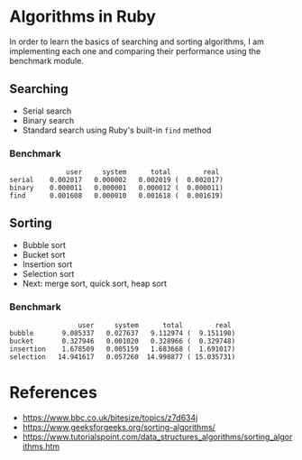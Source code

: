 # Algorithms in Ruby
In order to learn the basics of searching and sorting algorithms, I am implementing each one and comparing their performance using the benchmark module.

## Searching
* Serial search
* Binary search
* Standard search using Ruby's built-in `find` method

### Benchmark
```
              user     system      total        real
serial    0.002017   0.000002   0.002019 (  0.002017)
binary    0.000011   0.000001   0.000012 (  0.000011)
find      0.001608   0.000010   0.001618 (  0.001619)
```

## Sorting
* Bubble sort
* Bucket sort
* Insertion sort
* Selection sort
* Next: merge sort, quick sort, heap sort


### Benchmark
```
                 user     system      total        real
bubble       9.085337   0.027637   9.112974 (  9.151190)
bucket       0.327946   0.001020   0.328966 (  0.329748)
insertion    1.678509   0.005159   1.683668 (  1.691017)
selection   14.941617   0.057260  14.998877 ( 15.035731)
```

# References
* https://www.bbc.co.uk/bitesize/topics/z7d634j
* https://www.geeksforgeeks.org/sorting-algorithms/
* https://www.tutorialspoint.com/data_structures_algorithms/sorting_algorithms.htm
